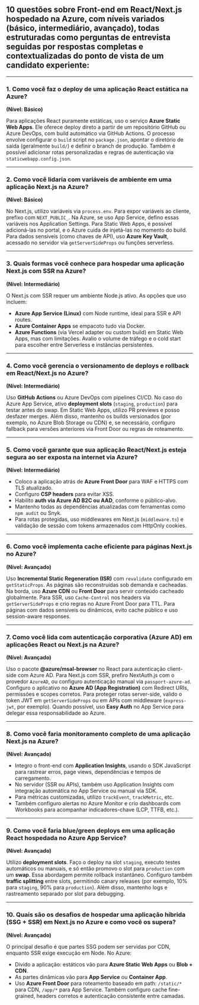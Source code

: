 ## **10 questões sobre Front-end em React/Next.js hospedado na Azure**, com **níveis variados (básico, intermediário, avançado)**, todas estruturadas **como perguntas de entrevista** seguidas por **respostas completas e contextualizadas do ponto de vista de um candidato experiente**:

---

### 1. **Como você faz o deploy de uma aplicação React estática na Azure?**

**(Nível: Básico)**

Para aplicações React puramente estáticas, uso o serviço **Azure Static Web Apps**. Ele oferece deploy direto a partir de um repositório GitHub ou Azure DevOps, com build automático via GitHub Actions.
O processo envolve configurar o `build` script no `package.json`, apontar o diretório de saída (geralmente `build/`) e definir o branch de produção. Também é possível adicionar rotas personalizadas e regras de autenticação via `staticwebapp.config.json`.

---

### 2. **Como você lidaria com variáveis de ambiente em uma aplicação Next.js na Azure?**

**(Nível: Básico)**

No Next.js, utilizo variáveis via `process.env`. Para expor variáveis ao cliente, prefixo com `NEXT_PUBLIC_`.
Na Azure, se uso App Service, defino essas variáveis nos Application Settings. Para Static Web Apps, é possível adicioná-las no portal, e o Azure cuida de injetá-las no momento do build.
Para dados sensíveis (como chaves de API), uso **Azure Key Vault**, acessado no servidor via `getServerSideProps` ou funções serverless.

---

### 3. **Quais formas você conhece para hospedar uma aplicação Next.js com SSR na Azure?**

**(Nível: Intermediário)**

O Next.js com SSR requer um ambiente Node.js ativo. As opções que uso incluem:

* **Azure App Service (Linux)** com Node runtime, ideal para SSR e API routes.
* **Azure Container Apps** se empacoto tudo via Docker.
* **Azure Functions** (via Vercel adapter ou custom build) em Static Web Apps, mas com limitações.
  Avalio o volume de tráfego e o cold start para escolher entre Serverless e instâncias persistentes.

---

### 4. **Como você gerencia o versionamento de deploys e rollback em React/Next.js no Azure?**

**(Nível: Intermediário)**

Uso **GitHub Actions** ou Azure DevOps com pipelines CI/CD. No caso do Azure App Service, ativo **deployment slots** (`staging`, `production`) para testar antes do swap.
Em Static Web Apps, utilizo PR previews e posso desfazer merges.
Além disso, mantenho os builds versionados (por exemplo, no Azure Blob Storage ou CDN) e, se necessário, configuro fallback para versões anteriores via Front Door ou regras de roteamento.

---

### 5. **Como você garante que sua aplicação React/Next.js esteja segura ao ser exposta na internet via Azure?**

**(Nível: Intermediário)**


* Coloco a aplicação atrás de **Azure Front Door** para WAF e HTTPS com TLS atualizado.
* Configuro **CSP headers** para evitar XSS.
* Habilito **auth via Azure AD B2C ou AAD**, conforme o público-alvo.
* Mantenho todas as dependências atualizadas com ferramentas como `npm audit` ou Snyk.
* Para rotas protegidas, uso middlewares em Next.js (`middleware.ts`) e validação de sessão com tokens armazenados com HttpOnly cookies.

---

### 6. **Como você implementa cache eficiente para páginas Next.js no Azure?**

**(Nível: Avançado)**

Uso **Incremental Static Regeneration (ISR)** com `revalidate` configurado em `getStaticProps`. As páginas são reconstruídas sob demanda e cacheadas.
Na borda, uso **Azure CDN** ou **Front Door** para servir conteúdo cacheado globalmente.
Para SSR, uso `Cache-Control` nos headers via `getServerSideProps` e crio regras no Azure Front Door para TTL.
Para páginas com dados sensíveis ou dinâmicos, evito cache público e uso session-aware responses.

---

### 7. **Como você lida com autenticação corporativa (Azure AD) em aplicações React ou Next.js na Azure?**

**(Nível: Avançado)**

Uso o pacote **@azure/msal-browser** no React para autenticação client-side com Azure AD.
Para Next.js com SSR, prefiro NextAuth.js com o provedor `AzureAD`, ou configuro autenticação manual via `passport-azure-ad`.
Configuro o aplicativo no **Azure AD (App Registration)** com Redirect URIs, permissões e scopes corretos.
Para proteger rotas server-side, valido o token JWT em `getServerSideProps` ou em APIs com middleware (`express-jwt`, por exemplo).
Quando possível, uso **Easy Auth** no App Service para delegar essa responsabilidade ao Azure.

---

### 8. **Como você faria monitoramento completo de uma aplicação Next.js na Azure?**

**(Nível: Avançado)**


* Integro o front-end com **Application Insights**, usando o SDK JavaScript para rastrear erros, page views, dependências e tempos de carregamento.
* No servidor (SSR ou APIs), também uso Application Insights com integração automática no App Service ou manual via SDK.
* Para métricas customizadas, utilizo `trackEvent`, `trackMetric`, etc.
* Também configuro alertas no Azure Monitor e crio dashboards com Workbooks para acompanhar indicadores-chave (LCP, TTFB, etc.).

---

### 9. **Como você faria blue/green deploys em uma aplicação React hospedada no Azure App Service?**

**(Nível: Avançado)**

Utilizo **deployment slots**. Faço o deploy na slot `staging`, executo testes automáticos ou manuais, e só então promovo o slot para `production` com um **swap**.
Essa abordagem permite rollback instantâneo.
Configuro também **traffic splitting** entre slots, permitindo canary releases (por exemplo, 10% para `staging`, 90% para `production`).
Além disso, mantenho logs e rastreamento separado por slot para debugging.

---

### 10. **Quais são os desafios de hospedar uma aplicação híbrida (SSG + SSR) em Next.js no Azure e como você os supera?**

**(Nível: Avançado)**

O principal desafio é que partes SSG podem ser servidas por CDN, enquanto SSR exige execução em Node. No Azure:

* Divido a aplicação: estáticos vão para **Azure Static Web Apps** ou **Blob + CDN**.
* As partes dinâmicas vão para **App Service** ou **Container App**.
* Uso **Azure Front Door** para roteamento baseado em path: `/static/*` para CDN, `/app/*` para App Service.
  Também configuro cache fine-grained, headers corretos e autenticação consistente entre camadas.